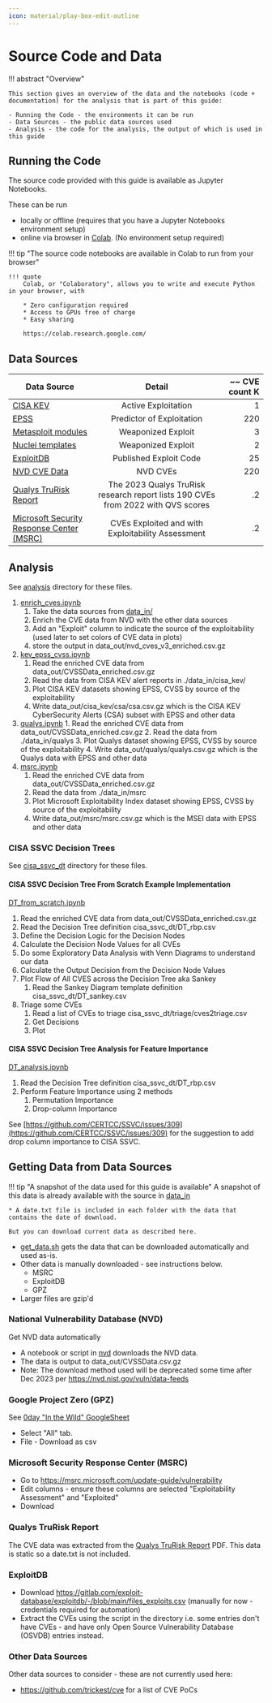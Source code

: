 ```yaml
---
icon: material/play-box-edit-outline
---
```

# Source Code and Data

!!! abstract "Overview"

    This section gives an overview of the data and the notebooks (code + documentation) for the analysis that is part of this guide:

    - Running the Code - the environments it can be run
    - Data Sources - the public data sources used
    - Analysis - the code for the analysis, the output of which is used in this guide


## Running the Code

The source code provided with this guide is available as Jupyter Notebooks.

These can be run 

* locally or offline (requires that you have a Jupyter Notebooks environment setup)
* online via browser in [Colab](https://colab.research.google.com/). (No environment setup required)

!!! tip "The source code notebooks are available in Colab to run from your browser"

    !!! quote
        Colab, or "Colaboratory", allows you to write and execute Python in your browser, with

        * Zero configuration required
        * Access to GPUs free of charge
        * Easy sharing

        https://colab.research.google.com/



## Data Sources

| Data Source |    Detail     | ~~ CVE count K | 
|-------------|:-------------:|---------------:|
| [CISA KEV](https://www.cisa.gov/known-exploited-vulnerabilities-catalog)    |  Active Exploitation|              1 | 
| [EPSS](https://www.first.org/epss/api)        |    Predictor of Exploitation   |        220 | 
| [Metasploit modules](https://github.com/rapid7/metasploit-framework)  | Weaponized Exploit |              3 | 
| [Nuclei templates](https://github.com/projectdiscovery/nuclei-templates)      |  Weaponized Exploit           |              2 | 
| [ExploitDB](https://gitlab.com/exploit-database/exploitdb)   |  Published Exploit Code             |            25 | 
| [NVD CVE Data](https://nvd.nist.gov/vuln/data-feeds) | NVD CVEs | 220| 
| [Qualys TruRisk Report](https://www.qualys.com/forms/tru-research-report/) | The 2023 Qualys TruRisk research report lists 190 CVEs from 2022 with QVS scores| .2| 
| [Microsoft Security Response Center (MSRC)](https://msrc.microsoft.com/update-guide/vulnerability) | CVEs Exploited and with Exploitability Assessment| .2| 




## Analysis
See [analysis](https://github.com/RiskBasedPrioritization/RiskBasedPrioritizationAnalysis/analysis) directory for these files.

1. [enrich_cves.ipynb](https://github.com/RiskBasedPrioritization/RiskBasedPrioritizationAnalysis/analysis/enrich_cves.ipynb) 
    1. Take the data sources from [data_in/](https://github.com/RiskBasedPrioritization/RiskBasedPrioritizationAnalysis/data_in/) 
    2. Enrich the CVE data from NVD with the other data sources
    3. Add an "Exploit" column to indicate the source of the exploitability (used later to set colors of CVE data in plots)
    4. store the output in data_out/nvd_cves_v3_enriched.csv.gz
2. [kev_epss_cvss.ipynb](https://github.com/RiskBasedPrioritization/RiskBasedPrioritizationAnalysis/analysis/kev_epss_cvss.ipynb)
      1. Read the enriched CVE data from data_out/CVSSData_enriched.csv.gz
      2. Read the data from CISA KEV alert reports in ./data_in/cisa_kev/
      3. Plot CISA KEV datasets showing EPSS, CVSS by source of the exploitability
      4. Write data_out/cisa_kev/csa/csa.csv.gz which is the CISA KEV CyberSecurity Alerts (CSA) subset with EPSS and other data
3. [qualys.ipynb](https://github.com/RiskBasedPrioritization/RiskBasedPrioritizationAnalysis/qualys.ipynb)
       1. Read the enriched CVE data from data_out/CVSSData_enriched.csv.gz
       2. Read the data from ./data_in/qualys
       3. Plot Qualys dataset showing EPSS, CVSS by source of the exploitability
       4. Write data_out/qualys/qualys.csv.gz which is the Qualys data with EPSS and other data
 4. [msrc.ipynb](https://github.com/RiskBasedPrioritization/RiskBasedPrioritizationAnalysis/msrc.ipynb)
       1. Read the enriched CVE data from data_out/CVSSData_enriched.csv.gz
       2. Read the data from ./data_in/msrc
       3. Plot Microsoft Exploitability Index dataset showing EPSS, CVSS by source of the exploitability
       4. Write data_out/msrc/msrc.csv.gz which is the MSEI data with EPSS and other data


### CISA SSVC Decision Trees
See [cisa_ssvc_dt](https://github.com/RiskBasedPrioritization/RiskBasedPrioritizationAnalysis/cisa_ssvc_dt/) directory for these files.

#### CISA SSVC Decision Tree From Scratch Example Implementation

[DT_from_scratch.ipynb](https://github.com/RiskBasedPrioritization/RiskBasedPrioritizationAnalysis/cisa_ssvc_dt/DT_from_scratch.ipynb) 

1. Read the enriched CVE data from data_out/CVSSData_enriched.csv.gz
2. Read the Decision Tree definition cisa_ssvc_dt/DT_rbp.csv
3. Define the Decision Logic for the Decision Nodes
4. Calculate the Decision Node Values for all CVEs
5. Do some Exploratory Data Analysis with Venn Diagrams to understand our data
6. Calculate the Output Decision from the Decision Node Values
7. Plot Flow of All CVES across the Decision Tree aka Sankey
   1. Read the Sankey Diagram template definition cisa_ssvc_dt/DT_sankey.csv
8. Triage some CVEs
   1. Read a list of CVEs to triage cisa_ssvc_dt/triage/cves2triage.csv
   2. Get Decisions
   3. Plot 


#### CISA SSVC Decision Tree Analysis for Feature Importance

[DT_analysis.ipynb](https://github.com/RiskBasedPrioritization/RiskBasedPrioritizationAnalysis/cisa_ssvc_dt/DT_analysis.ipynb) 

1. Read the Decision Tree definition cisa_ssvc_dt/DT_rbp.csv
2. Perform Feature Importance using 2 methods
   1. Permutation Importance 
   2. Drop-column Importance
   
See [https://github.com/CERTCC/SSVC/issues/309](https://github.com/CERTCC/SSVC/issues/309) for the suggestion to add drop column importance to CISA SSVC.






## Getting Data from Data Sources

!!! tip "A snapshot of the data used for this guide is available"
    A snapshot of this data is already available with the source in [data_in](https://github.com/RiskBasedPrioritization/RiskBasedPrioritizationAnalysis/data_in)

    * A date.txt file is included in each folder with the data that contains the date of download.

    But you can download current data as described here. 

* [get_data.sh](https://github.com/RiskBasedPrioritization/RiskBasedPrioritizationAnalysis/data/get_data.sh) gets the data that can be downloaded automatically and used as-is.
* Other data is manually downloaded - see instructions below.
    * MSRC
    * ExploitDB
    * GPZ
* Larger files are gzip'd

### National Vulnerability Database (NVD)
Get NVD data automatically

* A notebook or script in [nvd](https://github.com/RiskBasedPrioritization/RiskBasedPrioritizationAnalysis/data_in/nvd) downloads the NVD data.
* The data is output to data_out/CVSSData.csv.gz
* Note: The download method used will be deprecated some time after Dec 2023 per https://nvd.nist.gov/vuln/data-feeds


### Google Project Zero (GPZ)
See [0day "In the Wild" GoogleSheet](https://docs.google.com/spreadsheets/d/1lkNJ0uQwbeC1ZTRrxdtuPLCIl7mlUreoKfSIgajnSyY/edit#gid=1190662839) 

* Select "All" tab.
* File - Download as csv

### Microsoft Security Response Center (MSRC) 
* Go to https://msrc.microsoft.com/update-guide/vulnerability
* Edit columns - ensure these columns are selected "Exploitability Assessment" and "Exploited"
* Download

### Qualys TruRisk Report
The CVE data was extracted from the [Qualys TruRisk Report](https://www.qualys.com/forms/tru-research-report/) PDF.
This data is static so a date.txt is not included.

### ExploitDB
* Download https://gitlab.com/exploit-database/exploitdb/-/blob/main/files_exploits.csv (manually for now - credentials required for automation)
* Extract the CVEs using the script in the directory i.e. some entries don't have CVEs - and have only Open Source Vulnerability Database (OSVDB) entries instead.


### Other Data Sources 
Other data sources to consider - these are not currently used here:

* https://github.com/trickest/cve for a list of CVE PoCs



